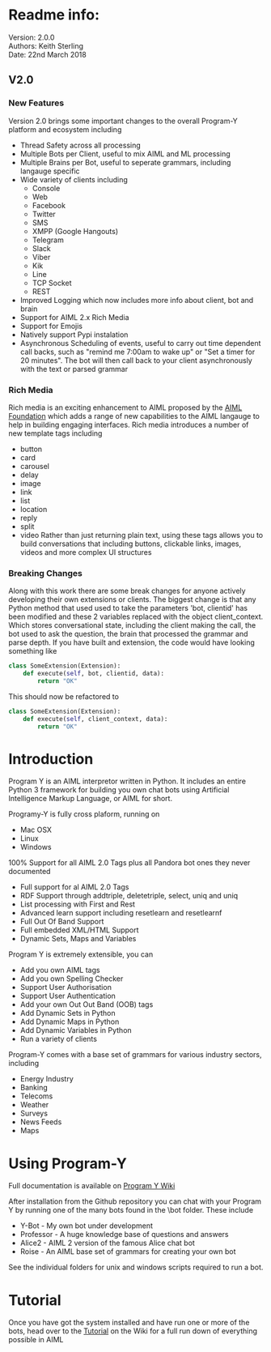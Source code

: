 # Readme info:

Version: 2.0.0<br/>
Authors: Keith Sterling <br/>
Date: 22nd March 2018 <br/>

## V2.0

### New Features
Version 2.0 brings some important changes to the overall Program-Y platform and ecosystem including

* Thread Safety across all processing
* Multiple Bots per Client, useful to mix AIML and ML processing
* Multiple Brains per Bot, useful to seperate grammars, including langauge specific
* Wide variety of clients including
  * Console
  * Web
  * Facebook
  * Twitter
  * SMS
  * XMPP (Google Hangouts)
  * Telegram
  * Slack
  * Viber
  * Kik
  * Line
  * TCP Socket
  * REST
* Improved Logging which now includes more info about client, bot and brain
* Support for AIML 2.x Rich Media
* Support for Emojis
* Natively support Pypi instalation
* Asynchronous Scheduling of events, useful to carry out time dependent call backs, such as "remind me 7:00am to wake up" or
"Set a timer for 20 minutes". The bot will then call back to your client asynchronously with the text or parsed grammar

### Rich Media
Rich media is an exciting enhancement to AIML proposed by the [AIML Foundation](http://aiml.foundation) which adds a range
of new capabilities to the AIML langauge to help in building engaging interfaces. Rich media introduces a number of new
template tags including
* button
* card
* carousel
* delay
* image
* link
* list
* location
* reply
* split
* video
Rather than just returning plain text, using these tags allows you to build conversations that including buttons, clickable links, images, videos
and more complex UI structures

### Breaking Changes
Along with this work there are some break changes for anyone actively developing their own extensions or clients. The biggest change is
that any Python method that used used to take the parameters 'bot, clientid' has been modified and these 2 variables replaced
with the object client_context. Which stores conversational state, including the client making the call, the bot used to ask the
question, the brain that processed the grammar and parse depth. If you have built and extension, the code would have looking something like

```python
class SomeExtension(Extension):
    def execute(self, bot, clientid, data):
        return "OK"
```
This should now be refactored to 
```python
class SomeExtension(Extension):
    def execute(self, client_context, data):
        return "OK"
```

# Introduction

Program Y is an AIML interpretor written in Python. It includes an entire Python 3 framework for building you own chat bots using
Artificial Intelligence Markup Language, or AIML for short. 

Programy-Y is fully cross plaform, running on 

* Mac OSX
* Linux
* Windows

100% Support for all AIML 2.0 Tags plus all Pandora bot ones they never documented

* Full support for al AIML 2.0 Tags
* RDF Support through addtriple, deletetriple, select, uniq and uniq
* List processing with First and Rest
* Advanced learn support including resetlearn and resetlearnf
* Full Out Of Band Support
* Full embedded XML/HTML Support
* Dynamic Sets, Maps and Variables

Program Y is extremely extensible, you can

* Add you own AIML tags
* Add you own Spelling Checker
* Support User Authorisation
* Support User Authentication
* Add your own Out Out Band (OOB) tags
* Add Dynamic Sets in Python
* Add Dynamic Maps in Python
* Add Dynamic Variables in Python
* Run a variety of clients

Program-Y comes with a base set of grammars for various industry sectors, including

* Energy Industry
* Banking
* Telecoms
* Weather
* Surveys
* News Feeds
* Maps

# Using Program-Y

Full documentation is available on [Program Y Wiki](https://github.com/keiffster/program-y/wiki)

After installation from the Github repository you can chat with your Program Y by running one of the many bots found in the 
\bot folder. These include

* Y-Bot - My own bot under development
* Professor - A huge knowledge base of questions and answers
* Alice2 - AIML 2 version of the famous Alice chat bot
* Roise - An AIML base set of grammars for creating your own bot

See the individual folders for unix and windows scripts required to run a bot.

# Tutorial

Once you have got the system installed and have run one or more of the bots, head over to the [Tutorial](https://github.com/keiffster/program-y/wiki/AIML-Tutorial) on the Wiki for a full 
run down of everything possible in AIML





